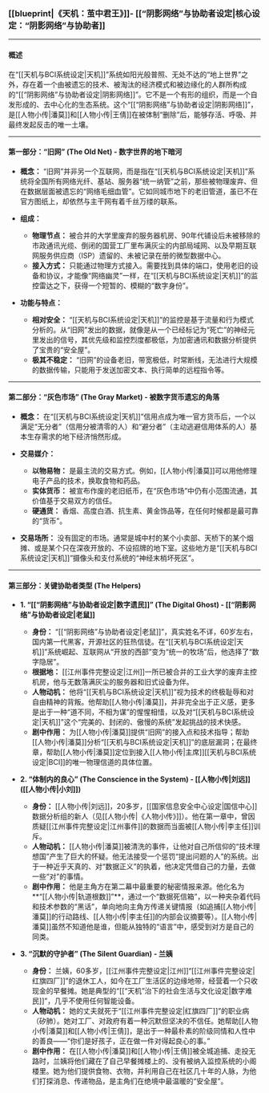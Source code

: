 ### **[[blueprint|《天机：茧中君王》]]- [[“阴影网络”与协助者设定|核心设定：“阴影网络”与协助者]]**

---

#### **概述**

在“[[天机与BCI系统设定|天机]]”系统如阳光般普照、无处不达的“地上世界”之外，存在着一个由被遗忘的技术、被淘汰的经济模式和被边缘化的人群所构成的“[[“阴影网络”与协助者设定|阴影网络]]”。它不是一个有形的组织，而是一个自发形成的、去中心化的生态系统。这个“[[“阴影网络”与协助者设定|阴影网络]]”，是[[人物小传|潘莫]]和[[人物小传|王倩]]在被体制“删除”后，能够存活、呼吸、并最终发起反击的唯一土壤。

---

#### **第一部分：“旧网” (The Old Net) - 数字世界的地下暗河**

*   **概念：** “旧网”并非另一个互联网，而是指在“[[天机与BCI系统设定|天机]]”系统将全国所有网络光纤、基站、服务器“统一纳管”之前，那些被物理废弃、但在数据层面被遗忘的“网络毛细血管”。它如同城市地下的老旧管道，虽已不在官方图纸上，却依然与主干网有着千丝万缕的联系。

*   **组成：**
    *   **物理节点：** 被合并的大学里废弃的服务器机房、90年代铺设后未被移除的市政通讯光缆、倒闭的国营工厂里布满灰尘的内部局域网、以及早期互联网服务供应商（ISP）遗留的、未被记录在册的微型数据中心。
    *   **接入方式：** 只能通过物理方式接入。需要找到具体的端口，使用老旧的设备和协议，才能像“网络幽灵”一样，在“[[天机与BCI系统设定|天机]]”的监控雷达之下，获得一个短暂的、模糊的“数字身份”。

*   **功能与特点：**
    *   **相对安全：** “[[天机与BCI系统设定|天机]]”的监控是基于流量和行为模式分析的。从“旧网”发出的数据，就像是从一个已经标记为“死亡”的神经元里发出的信号，其优先级和监控烈度都极低，为加密通讯和数据分析提供了宝贵的“安全屋”。
    *   **极其不稳定：** “旧网”的设备老旧，带宽极低，时常断线，无法进行大规模的数据传输，只能用于发送加密文本、执行简单的远程指令等。

---

#### **第二部分：“灰色市场” (The Gray Market) - 被数字货币遗忘的角落**

*   **概念：** 在“[[天机与BCI系统设定|天机]]”信用点成为唯一官方货币后，一个以满足“无分者”（信用分被清零的人）和“避分者”（主动逃避信用体系的人）基本生存需求的地下经济悄然形成。

*   **交易媒介：**
    *   **以物易物：** 是最主流的交易方式。例如，[[人物小传|潘莫]]可以用他修理电子产品的技术，换取食物和药品。
    *   **实体货币：** 被宣布作废的老旧纸币，在“灰色市场”中仍有小范围流通，其价值基于交易双方的信任。
    *   **硬通货：** 香烟、高度白酒、抗生素、黄金饰品等，在任何时候都是最可靠的“货币”。

*   **交易场所：** 没有固定的市场。通常是城中村的某个小卖部、天桥下的某个烟摊、或是某个只在深夜开放的、不设招牌的地下室。这些地方是“[[天机与BCI系统设定|天机]]”摄像头和支付系统的“神经末梢坏死区”。

---

#### **第三部分：关键协助者类型 (The Helpers)**

*   **1. “[[“阴影网络”与协助者设定|数字遗民]]” (The Digital Ghost) - [[“阴影网络”与协助者设定|老鼠]]**
    *   **身份：** “[[“阴影网络”与协助者设定|老鼠]]”，真实姓名不详，60岁左右，国内第一代黑客，开源社区的狂热信徒。在“[[天机与BCI系统设定|天机]]”系统崛起、互联网从“开放的西部”变为“统一的牧场”后，他选择了“数字隐居”。
    *   **根据地：** [[江州事件完整设定|江州]]一所已被合并的工业大学的废弃主控机房，他与无数落满灰尘的服务器和旧式设备为伴。
    *   **人物动机：** 他将“[[天机与BCI系统设定|天机]]”视为技术的终极耻辱和对自由精神的背叛。他帮助[[人物小传|潘莫]]，并非完全出于正义感，更多是出于一种“道不同，不相为谋”的惺惺相惜，以及对“[[天机与BCI系统设定|天机]]”这个“完美的、封闭的、傲慢的系统”发起挑战的技术快感。
    *   **剧中作用：** 为[[人物小传|潘莫]]提供“旧网”的接入点和技术指导；帮助[[人物小传|潘莫]]分析“[[天机与BCI系统设定|天机]]”的底层漏洞；在最终章，帮助[[人物小传|潘莫]]定位到接入[[人物小传|主席]][[天机与BCI系统设定|BCI]]的唯一物理信道的具体位置。

*   **2. “体制内的良心” (The Conscience in the System) - [[人物小传|刘远]] ([[人物小传|小刘]])**
    *   **身份：** [[人物小传|刘远]]，20多岁，[[国家信息安全中心设定|国信中心]]数据分析组的新人（见[[人物小传|《人物小传》]]）。他在第一章中，曾因质疑[[江州事件完整设定|江州事件]]的数据而当面被[[人物小传|李主任]]训斥。
    *   **人物动机：** [[人物小传|潘莫]]被清洗的事件，让他对自己所信仰的“技术理想国”产生了巨大的怀疑。他无法接受一个惩罚“提出问题的人”的系统。出于一种近乎天真的、对“数据正义”的执着，他决定凭借自己的力量，去做一些“对”的事情。
    *   **剧中作用：** 他是主角方在第二幕中最重要的秘密情报来源。他化名为**“[[人物小传|轨道根数]]”**，通过一个“数据死信箱”，以一种夹杂着代码和技术参数的“黑话”，单向地向主角方传递关键情报（如追捕[[人物小传|潘莫]]的行动路线、[[人物小传|李主任]]的内部会议摘要等）。[[人物小传|潘莫]]虽然不知道他是谁，但能从独特的“语言”中，感受到对方是自己的同类。

*   **3. “沉默的守护者” (The Silent Guardian) - 兰姨**
    *   **身份：** 兰姨，60多岁，[[江州事件完整设定|江州]]“[[江州事件完整设定|红旗四厂]]”的退休工人，如今在工厂生活区的边缘地带，经营着一个只收现金的早餐摊。她是典型的“[[“天机”治下的社会生活与文化设定|数字难民]]”，几乎不使用任何智能设备。
    *   **人物动机：** 她的丈夫就死于“[[江州事件完整设定|红旗四厂]]”的职业病（矽肺）。她对工厂、对政府有着一种沉默但坚决的不信任。她帮助[[人物小传|潘莫]]和[[人物小传|王倩]]，是出于一种最朴素的阶级同情和人性中的善良——“你们是好孩子，正在做一件对得起良心的事。”
    *   **剧中作用：** 在[[人物小传|潘莫]]和[[人物小传|王倩]]被全城追捕、走投无路时，兰姨将他们藏在了自己早餐摊楼上的、没有被纳入监控系统的小阁楼里。她为他们提供食物、衣物，并利用自己在社区几十年的人脉，为他们打探消息、传递物品，是主角们在绝境中最温暖的“安全屋”。